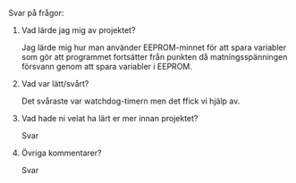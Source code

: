 Svar på frågor:

1. Vad lärde jag mig av projektet?
   
   Jag lärde mig hur man använder EEPROM-minnet för att spara variabler som gör att programmet fortsätter från punkten då matningsspänningen försvann 
   genom att spara variabler i EEPROM.

2. Vad var lätt/svårt?

   Det svåraste var watchdog-timern men det ffick vi hjälp av.

3. Vad hade ni velat ha lärt er mer innan projektet?

   Svar

4. Övriga kommentarer?

   Svar
